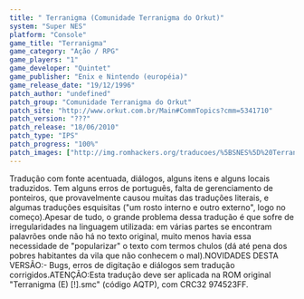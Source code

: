 ```yaml
---
title: " Terranigma (Comunidade Terranigma do Orkut)"
system: "Super NES"
platform: "Console"
game_title: "Terranigma"
game_category: "Ação / RPG"
game_players: "1"
game_developer: "Quintet"
game_publisher: "Enix e Nintendo (européia)"
game_release_date: "19/12/1996"
patch_author: "undefined"
patch_group: "Comunidade Terranigma do Orkut"
patch_site: "http://www.orkut.com.br/Main#CommTopics?cmm=5341710"
patch_version: "???"
patch_release: "18/06/2010"
patch_type: "IPS"
patch_progress: "100%"
patch_images: ["http://img.romhackers.org/traducoes/%5BSNES%5D%20Terranigma%20-%201.png","http://img.romhackers.org/traducoes/%5BSNES%5D%20Terranigma%20-%20Comunidade%20Terranigma%20do%20Orkut%20-%202.png","http://img.romhackers.org/traducoes/%5BSNES%5D%20Terranigma%20-%20Comunidade%20Terranigma%20do%20Orkut%20-%203.png"]
---
```

Tradução com fonte acentuada, diálogos, alguns itens e alguns locais traduzidos. Tem alguns erros de português, falta de gerenciamento de ponteiros, que provavelmente causou muitas das traduções literais, e algumas traduções esquisitas ("um rosto interno e outro externo", logo no começo).Apesar de tudo, o grande problema dessa tradução é que sofre de irregularidades na linguagem utilizada: em várias partes se encontram palavrões onde não há no texto original, muito menos havia essa necessidade de "popularizar" o texto com termos chulos (dá até pena dos pobres habitantes da vila que não conhecem o mal).NOVIDADES DESTA VERSÃO:- Bugs, erros de digitação e diálogos sem tradução corrigidos.ATENÇÃO:Esta tradução deve ser aplicada na ROM original "Terranigma (E) [!].smc" (código AQTP), com CRC32 974523FF.